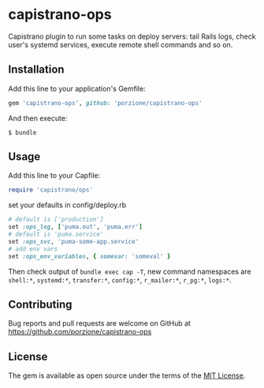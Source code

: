 # capistrano-ops

Capistrano plugin to run some tasks on deploy servers: tail Rails logs, check user's systemd services, execute remote shell commands and so on.

## Installation

Add this line to your application's Gemfile:

```ruby
gem 'capistrano-ops', github: 'porzione/capistrano-ops'
```

And then execute:

    $ bundle

<!---
TODO: rubygems
Or, in future, install it yourself as:

    $ gem install capistrano-ops

-->

## Usage

Add this line to your Capfile:

```ruby
require 'capistrano/ops'
```

set your defaults in config/deploy.rb

```ruby
# default is ['production']
set :ops_log, ['puma.out', 'puma.err']
# default is 'puma.service'
set :ops_svc, 'puma-some-app.service'
# add env vars
set :ops_env_variables, { somevar: 'someval' }
```

Then check output of `bundle exec cap -T`, new command namespaces are `shell:*`, `systemd:*`, `transfer:*`, `config:*`, `r_mailer:*`, `r_pg:*`, `logs:*`.

## Contributing

Bug reports and pull requests are welcome on GitHub at https://github.com/porzione/capistrano-ops

## License

The gem is available as open source under the terms of the [MIT License](https://opensource.org/licenses/MIT).
